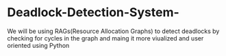 # Deadlock-Detection-System-
We will be using RAGs(Resource Allocation Graphs) to detect deadlocks by checking for cycles in the graph and maing it more viualized and user oriented using Python
